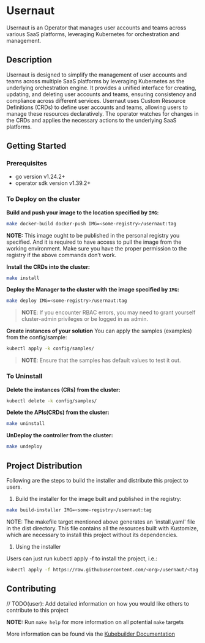 # Usernaut

Usernaut is an Operator that manages user accounts and teams across
various SaaS platforms, leveraging Kubernetes for orchestration and management.

## Description

Usernaut is designed to simplify the management of user accounts and teams across multiple SaaS platforms by leveraging Kubernetes as the underlying orchestration engine. It provides a unified interface for creating, updating, and deleting user accounts and teams, ensuring consistency and compliance across different services.
Usernaut uses Custom Resource Definitions (CRDs) to define user accounts and teams, allowing users to manage these resources declaratively. The operator watches for changes in the CRDs and applies the necessary actions to the underlying SaaS platforms.

## Getting Started

### Prerequisites

- go version v1.24.2+
- operator sdk version v1.39.2+

### To Deploy on the cluster

**Build and push your image to the location specified by `IMG`:**

```sh
make docker-build docker-push IMG=<some-registry>/usernaut:tag
```

**NOTE:** This image ought to be published in the personal registry you specified.
And it is required to have access to pull the image from the working environment.
Make sure you have the proper permission to the registry if the above commands don’t work.

**Install the CRDs into the cluster:**

```sh
make install
```

**Deploy the Manager to the cluster with the image specified by `IMG`:**

```sh
make deploy IMG=<some-registry>/usernaut:tag
```

> **NOTE**: If you encounter RBAC errors, you may need to grant yourself cluster-admin
> privileges or be logged in as admin.

**Create instances of your solution**
You can apply the samples (examples) from the config/sample:

```sh
kubectl apply -k config/samples/
```

> **NOTE**: Ensure that the samples has default values to test it out.

### To Uninstall

**Delete the instances (CRs) from the cluster:**

```sh
kubectl delete -k config/samples/
```

**Delete the APIs(CRDs) from the cluster:**

```sh
make uninstall
```

**UnDeploy the controller from the cluster:**

```sh
make undeploy
```

## Project Distribution

Following are the steps to build the installer and distribute this project to users.

1. Build the installer for the image built and published in the registry:

```sh
make build-installer IMG=<some-registry>/usernaut:tag
```

NOTE: The makefile target mentioned above generates an 'install.yaml'
file in the dist directory. This file contains all the resources built
with Kustomize, which are necessary to install this project without
its dependencies.

1. Using the installer

Users can just run kubectl apply -f <URL for YAML BUNDLE> to install the project, i.e.:

```sh
kubectl apply -f https://raw.githubusercontent.com/<org>/usernaut/<tag or branch>/dist/install.yaml
```

## Contributing

// TODO(user): Add detailed information on how you would like others to contribute to this project

**NOTE:** Run `make help` for more information on all potential `make` targets

More information can be found via the [Kubebuilder Documentation](https://book.kubebuilder.io/introduction.html)
